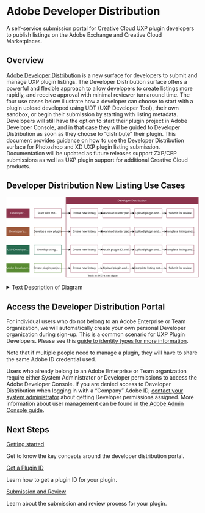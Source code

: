 <Hero slots="heading, text" background="rgb(141, 52, 78)" hideBreadcrumbNav={false} width="100%"/>

# Adobe Developer Distribution

A self-service submission portal for Creative Cloud UXP plugin developers to publish listings on the Adobe Exchange and Creative Cloud Marketplaces.

## Overview

[Adobe Developer Distribution](/distribute/home) is a new surface for developers to submit and manage UXP plugin listings. The Developer Distribution surface offers a powerful and flexible approach to allow developers to create listings more rapidly, and receive approval with minimal reviewer turnaround time. The four use cases below illustrate how a developer can choose to start with a plugin upload developed using UDT (UXP Developer Tool), their own sandbox, or begin their submission by starting with listing metadata. Developers will still have the option to start their plugin project in Adobe Developer Console, and in that case they will be guided to Developer Distribution as soon as they choose to “distribute” their plugin. This document provides guidance on how to use the Developer Distribution surface for Photoshop and XD UXP plugin listing submission. Documentation will be updated as future releases support ZXP/CEP submissions as well as UXP plugin support for additional Creative Cloud products.

## Developer Distribution New Listing Use Cases

![Diagram outlining the Use Cases of Developer Distribution. Text description in collapsible element below.](../images/use-cases.drawio.svg)

<details>
    <summary>Text Description of Diagram</summary>

Diagram listing common use cases:

- Developer Distribution (Start with the listing metadata):
  1. Create new listing
  2. Download starter package with plugin ID
  3. Upload plugin & enter version details
  4. Submit for review.
- Developer's own sandbox (Develop new plugin):
  1. Create new listing
  2. download starter package with plugin ID
  3. upload plugin & enter version details
  4. complete listings & submit for review.
- UXP Development Tool (UDT) (Develop plugin using temporary plugin ID):
  1. Create new listing
  2. obtain plugin ID and add to manifest
  3. upload plugin & enter version details
  4. complete listing & submit for review.
- Adobe Developer Console (Create plugin project and get plugin ID):
  1. Create new listing
  2. upload plugin & enter verison details
  3. complete listing details
  4. submit for review

</details>

## Access the Developer Distribution Portal

For individual users who do not belong to an Adobe Enterprise or Team organization, we will automatically create your own personal Developer organization during sign-up. This is a common scenario for UXP Plugin Developers. Please see this [guide to identity types for more information](https://helpx.adobe.com/enterprise/using/identity.html).

Note that if multiple people need to manage a plugin, they will have to share the same Adobe ID credential used.

Users who already belong to an Adobe Enterprise or Team organization require either System Administrator or Developer permissions to access the Adobe Developer Console. If you are denied access to Developer Distribution when logging in with a “Company” Adobe ID, [contact your system administrator](https://helpx.adobe.com/enterprise/kb/contact-administrator.html) about getting Developer permissions assigned. More information about user management can be found in [the Adobe Admin Console guide](https://helpx.adobe.com/enterprise/using/setup-enterprise-id.html).

<DiscoverBlock slots="heading, link, text"/>

## Next Steps

[Getting started](./getting_started.md)

Get to know the key concepts around the developer distribution portal.

<DiscoverBlock slots="link, text"/>

[Get a Plugin ID](./plugin_id.md)

Learn how to get a plugin ID for your plugin.

<DiscoverBlock slots="link, text"/>

[Submission and Review](./submission/overview.md)

Learn about the submission and review process for your plugin.

<br/><br/>
